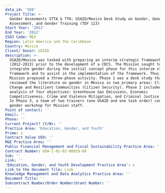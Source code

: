 ```yaml
---
data_id: '508'
Project Title: >-
  Gender Assesments STTA & TTO: USAID/Mexico Desk Study on Gender, Gender
  Assessment, and Gender Training (TDY 113)
Start Year: '2012'
End Year: '2012'
ISO3 Code: MEX
Region: Latin America and the Caribbean
Country: Mexico
Client/ Donor: USAID
description: >-
  USAID/Mexico was tasked with preparing an interim strategic framework
  (2012-2013) prior to the development of a CDCS. The Mission sought to
  integrate gender during the initial concept phase for this interim strategic
  framework and to assist in the implementation of the framework. Thus, the
  Mission proposed a three-phase activity. Phase 1 was a desk study that
  reviewed the literature on gender in Mexico in two primary areas: Climate
  Change and Resilient Communities (Citizen Security). Phase 2 included a gender
  analysis of four objectives: Greenhouse Gas Emissions, Economic
  Competitiveness, Crime and Violence Mitigation, and Criminal Justice Reforms.
  In Phase 3, a team of two trainers (one USAID and one task order) conducted a
  gender workshop for Mission staff.
Point of contact: ''
Email: ''
Phone: ''
Current Project? (Y/N): ''
Practice Area: 'Education, Gender, and Youth'
Prime: x
Contract Value USD: ''
M&E Practice Area: ''
Public Financial Management and Fiscal Sustainability Practice Area: ''
Contract Number: GEW-I-01-02-00019-00
Sub: ''
Link: ''
'Education, Gender, and Youth Development Practice Area': x
Link to the document file: Link
Knowledge Management and Data Analytics Practice Area: ''
Document Title: ''
Subcontract Number/Order Number/Grant Number: ''
---
```

